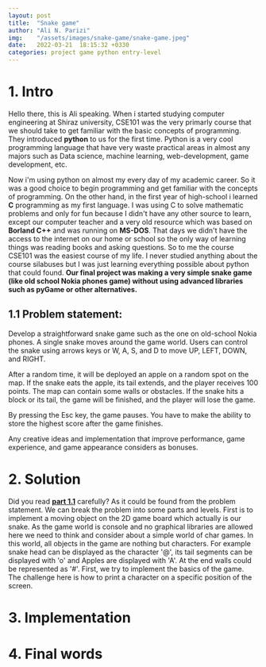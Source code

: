 ```yaml
---
layout: post
title:  "Snake game"
author: "Ali N. Parizi"
img:    "/assets/images/snake-game/snake-game.jpeg"
date:   2022-03-21  18:15:32 +0330
categories: project game python entry-level
---
```


# 1. Intro
Hello there, this is Ali speaking. When i started studying computer engineering at Shiraz university, CSE101 was the very primarly course that we should take to get familiar with the basic concepts of programming. They introduced **python** to us for the first time. Python is a very cool programming language that have very waste practical areas in almost any majors such as Data science, machine learning, web-development, game development, etc.

Now i'm using python on almost my every day of my academic career. So it was a good choice to begin programming and get familiar with the concepts of programming. On the other hand, in the first year of high-school i learned **C** programming as my first language. I was using C to solve mathematic problems and only for fun because I didn't have any other source to learn, except our computer teacher and a very old resource which was based on **Borland C++** and was running on **MS-DOS**. That days we didn't have the access to the internet on our home or school so the only way of learning things was reading books and asking questions. So to me the course CSE101 was the easiest course of my life. I never studied anything about the course silabuses but I was just learning everything possible about python that could found. **Our final project was making a very simple snake game (like old school Nokia phones game) without using advanced libraries such as pyGame or other alternatives.**

## 1.1 Problem statement:

Develop a straightforward snake game such as the one on old-school Nokia phones. A single snake moves around the game world. Users can control the snake using arrows keys or W, A, S, and D to move UP, LEFT, DOWN, and RIGHT.

After a random time, it will be deployed an apple on a random spot on the map. If the snake eats the apple, its tail extends, and the player receives 100 points. The map can contain some walls or obstacles. If the snake hits a block or its tail, the game will be finished, and the player will lose the game.

By pressing the Esc key, the game pauses. You have to make the ability to store the highest score after the game finishes.

Any creative ideas and implementation that improve performance, game experience, and game appearance considers as bonuses.

# 2. Solution
Did you read **[part 1.1](#11-problem-statement)** carefully? As it could be found from the problem statement. We can break the problem into some parts and levels. First is to implement a moving object on the 2D game board which actually is our snake. As the game world is console and no graphical libraries are allowed here we need to think and consider about a simple world of char games. In this world, all objects in the game are nothing but characters. For example snake head can be displayed as the character '@', its tail segments can be displayed with 'o' and Apples are displayed with 'A'. At the end walls could be represented as '#'. First, we try to implement the basics of the game. The challenge here is how to print a character on a specific position of the screen. 

# 3. Implementation

# 4. Final words